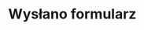---
# GLOBAL 
layout: no-index
page_type: no-index
title: Wysłano formularz
published: true
permalink: kontakt/:basename:output_ext
sitemap: false

#SEO
seo_title:  Wysłano formularz
seo_description: |-
  Wysłano formularz

#MENU 
top_line:
  menu_title: Wysłano formularz
  cta_title:

#SETTINGS
show_contact_in_footer: false

#PAGE layout
header:
  title: Formularz został <strong>wysłany</strong>
  intro: |-
    Odpowiemy najszybciej jak to możliwe
  main_photo:
---